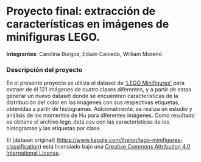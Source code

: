 # Proyecto final: extracción de características en imágenes de minifiguras LEGO.

**Integrantes**: Carolina Burgos, Edwin Caicedo, William Moreno

### Descripción del proyecto

En el presente proyecto se utiliza el dataset de [‘LEGO Minifigures’](https://www.kaggle.com/ihelon/lego-minifigures-classification) para extraer de él 121 imágenes de cuatro clases diferentes, y a partir de estas generar un nuevo dataset donde se encuentren características de la distribución del color en las imágenes con sus respectivas etiquetas, obtenidas a partir de histogramas. Adicionalmente, se realiza un estudio y análisis de los momentos de Hu para diferentes imágenes. Como resultado se obtiene el archivo lego_data.csv con las características de los histogramas y las etiquetas por clase.

El [dataset original] (https://www.kaggle.com/ihelon/lego-minifigures-classification) está licensiado bajo una
[Creative Commons Attribution 4.0 International License][cc-by].

[cc-by]: http://creativecommons.org/licenses/by/4.0/
